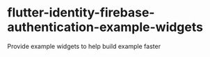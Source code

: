 # flutter-identity-firebase-authentication-example-widgets
Provide example widgets to help build example faster
